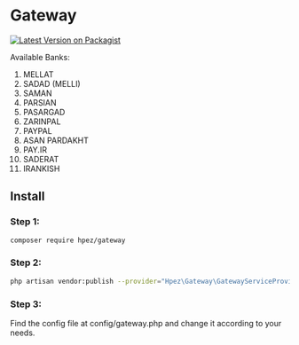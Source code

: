 # Gateway

[![Latest Version on Packagist](https://img.shields.io/packagist/v/Hpez/gateway.svg?style=flat-square)](https://packagist.org/packages/hpez/gateway)


Available Banks:
 1. MELLAT
 2. SADAD (MELLI)
 3. SAMAN
 4. PARSIAN
 5. PASARGAD
 6. ZARINPAL
 7. PAYPAL
 8. ASAN PARDAKHT
 9. PAY.IR
10. SADERAT
11. IRANKISH
 
## Install
 
### Step 1:

``` bash
composer require hpez/gateway
```

### Step 2:

``` bash
php artisan vendor:publish --provider="Hpez\Gateway\GatewayServiceProvider"
```
 
### Step 3:

Find the config file at config/gateway.php and change it according to your needs.

